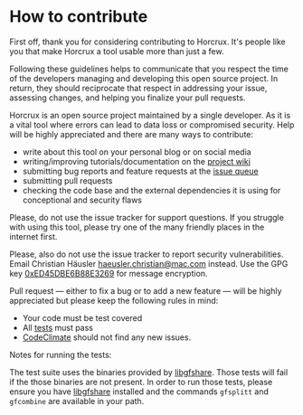 # How to contribute

First off, thank you for considering contributing to Horcrux. It's people like
you that make Horcrux a tool usable more than just a few.

Following these guidelines helps to communicate that you respect the time of
the developers managing and developing this open source project. In return,
they should reciprocate that respect in addressing your issue, assessing
changes, and helping you finalize your pull requests.

Horcrux is an open source project maintained by a single developer. As it is a
vital tool where errors can lead to data loss or compromised security. Help
will be highly appreciated and there are many ways to contribute:

* write about this tool on your personal blog or on social media
* writing/improving tutorials/documentation on the [project wiki][wiki]
* submitting bug reports and feature requests at the [issue queue][issues]
* submitting pull requests
* checking the code base and the external dependencies it is using for
  conceptional and security flaws

Please, do not use the issue tracker for support questions. If you struggle
with using this tool, please try one of the many friendly places in the
internet first.

Please, also do not use the issue tracker to report security vulnerabilities.
Email Christian Häusler <haeusler.christian@mac.com> instead. Use the GPG key
[0xED45DBE6B88E3269][gpg] for message encryption.

Pull request — either to fix a bug or to add a new feature — will be highly
appreciated but please keep the following rules in mind:

* Your code must be test covered
* All [tests][CI] must pass
* [CodeClimate] should not find any new issues.

Notes for running the tests:

The test suite uses the binaries provided by [libgfshare]. Those tests will fail
if the those binaries are not present. In order to run those tests, please
ensure you have [libgfshare] installed and the commands `gfsplitt` and
`gfcombine` are available in your path.

[CI]: https://travis-ci.org/corvus-ch/horcrux
[CodeClimate]: https://codeclimate.com/github/corvus-ch/horcrux
[gpg]: https://pgp.mit.edu/pks/lookup?op=get&search=0xED45DBE6B88E3269
[issues]: https://github.com/corvus-ch/horcrux/issues
[libgfshare]: https://www.digital-scurf.org/software/libgfshare
[wiki]: https://github.com/corvus-ch/horcrux/wiki
